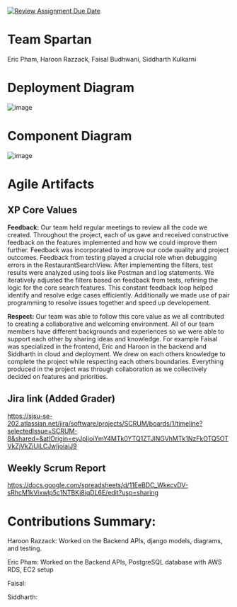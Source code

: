 [![Review Assignment Due Date](https://classroom.github.com/assets/deadline-readme-button-22041afd0340ce965d47ae6ef1cefeee28c7c493a6346c4f15d667ab976d596c.svg)](https://classroom.github.com/a/nqsiO_r4)

# Team Spartan
Eric Pham, Haroon Razzack, Faisal Budhwani, Siddharth Kulkarni

# Deployment Diagram
![image](https://github.com/user-attachments/assets/d7c9478f-9205-497d-bef9-091ff2e9f485)

# Component Diagram
![image](https://github.com/user-attachments/assets/de88258e-0193-40b4-96fa-75495f29b2b0)

# Agile Artifacts

## XP Core Values
**Feedback:**
Our team held regular meetings to review all the code we created. Throughout the project, each of us gave and received constructive feedback on the features implemented and how we could improve them further. Feedback was incorporated to improve our code quality and project outcomes. Feedback from testing played a crucial role when debugging errors in the RestaurantSearchView. After implementing the filters, test results were analyzed using tools like Postman and log statements. We iteratively adjusted the filters based on feedback from tests, refining the logic for the core search features. This constant feedback loop helped identify and resolve edge cases efficiently. Additionally we made use of pair programming to resolve issues together and speed up developement.

**Respect:**
Our team was able to follow this core value as we all contributed to creating a collaborative and welcoming environment. All of our team members have different backgrounds and experiences so we were able to support each other by sharing ideas and knowledge. For example Faisal was specialized in the frontend, Eric and Haroon in the backend and Siddharth in cloud and deployment. We drew on each others knowledge to complete the project while respecting each others boundaries. Everything produced in the project was through collaboration as we collectively decided on features and priorities.


## Jira link (Added Grader) 
https://sjsu-se-202.atlassian.net/jira/software/projects/SCRUM/boards/1/timeline?selectedIssue=SCRUM-8&shared=&atlOrigin=eyJpIjoiYmY4MTk0YTQ1ZTJlNGVhMTk1NzFkOTQ5OTVkZjVkZjUiLCJwIjoiaiJ9
## Weekly Scrum Report 
https://docs.google.com/spreadsheets/d/11EeBDC_WkecvDV-sRhcM1kVixwlp5c1NTBKi8iqDL6E/edit?usp=sharing


# Contributions Summary:
Haroon Razzack: Worked on the Backend APIs, django models, diagrams, and testing. 

Eric Pham: Worked on the Backend APIs, PostgreSQL database with AWS RDS, EC2 setup

Faisal:

Siddharth:


